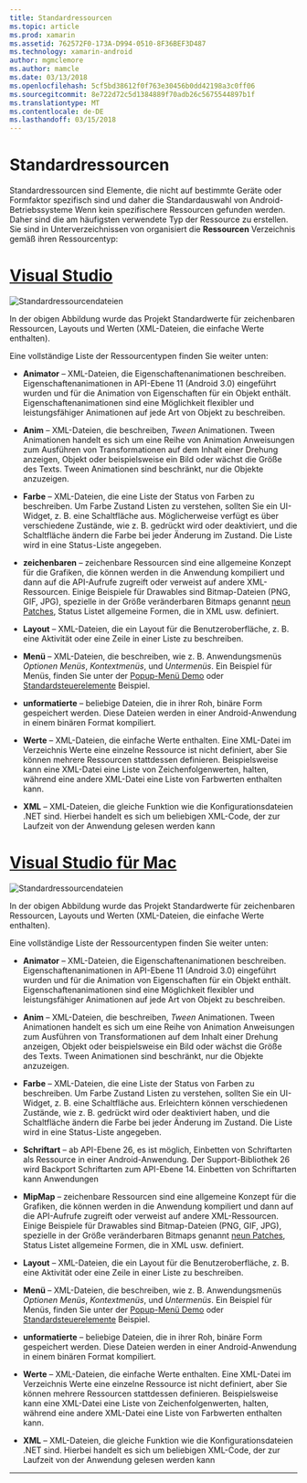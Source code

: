 ```yaml
---
title: Standardressourcen
ms.topic: article
ms.prod: xamarin
ms.assetid: 762572F0-173A-D994-0510-8F36BEF3D487
ms.technology: xamarin-android
author: mgmclemore
ms.author: mamcle
ms.date: 03/13/2018
ms.openlocfilehash: 5cf5bd38612f0f763e30456b0dd42198a3c0ff06
ms.sourcegitcommit: 8e722d72c5d1384889f70adb26c5675544897b1f
ms.translationtype: MT
ms.contentlocale: de-DE
ms.lasthandoff: 03/15/2018
---
```

# <a name="default-resources"></a>Standardressourcen

Standardressourcen sind Elemente, die nicht auf bestimmte Geräte oder Formfaktor spezifisch sind und daher die Standardauswahl von Android-Betriebssysteme Wenn kein spezifischere Ressourcen gefunden werden. Daher sind die am häufigsten verwendete Typ der Ressource zu erstellen. Sie sind in Unterverzeichnissen von organisiert die **Ressourcen** Verzeichnis gemäß ihren Ressourcentyp:

# <a name="visual-studiotabvswin"></a>[Visual Studio](#tab/vswin)

![Standardressourcendateien](default-resources-images/01-resource-files-vs.png)

In der obigen Abbildung wurde das Projekt Standardwerte für zeichenbaren Ressourcen, Layouts und Werten (XML-Dateien, die einfache Werte enthalten).

Eine vollständige Liste der Ressourcentypen finden Sie weiter unten:

-  **Animator** &ndash; XML-Dateien, die Eigenschaftenanimationen beschreiben.
   Eigenschaftenanimationen in API-Ebene 11 (Android 3.0) eingeführt wurden und für die Animation von Eigenschaften für ein Objekt enthält. Eigenschaftenanimationen sind eine Möglichkeit flexibler und leistungsfähiger Animationen auf jede Art von Objekt zu beschreiben.

-  **Anim** &ndash; XML-Dateien, die beschreiben, *Tween* Animationen. Tween Animationen handelt es sich um eine Reihe von Animation Anweisungen zum Ausführen von Transformationen auf dem Inhalt einer Drehung anzeigen, Objekt oder beispielsweise ein Bild oder wächst die Größe des Texts. Tween Animationen sind beschränkt, nur die Objekte anzuzeigen.

-  **Farbe** &ndash; XML-Dateien, die eine Liste der Status von Farben zu beschreiben. Um Farbe Zustand Listen zu verstehen, sollten Sie ein UI-Widget, z. B. eine Schaltfläche aus.
   Möglicherweise verfügt es über verschiedene Zustände, wie z. B. gedrückt wird oder deaktiviert, und die Schaltfläche ändern die Farbe bei jeder Änderung im Zustand. Die Liste wird in eine Status-Liste angegeben.

-  **zeichenbaren** &ndash; zeichenbare Ressourcen sind eine allgemeine Konzept für die Grafiken, die können werden in die Anwendung kompiliert und dann auf die API-Aufrufe zugreift oder verweist auf andere XML-Ressourcen.
   Einige Beispiele für Drawables sind Bitmap-Dateien (PNG, GIF, JPG), spezielle in der Größe veränderbaren Bitmaps genannt [neun Patches](https://developer.android.com/guide/topics/graphics/2d-graphics.html#nine-patch), Status Listet allgemeine Formen, die in XML usw. definiert.
 
-  **Layout** &ndash; XML-Dateien, die ein Layout für die Benutzeroberfläche, z. B. eine Aktivität oder eine Zeile in einer Liste zu beschreiben.

-  **Menü** &ndash; XML-Dateien, die beschreiben, wie z. B. Anwendungsmenüs *Optionen Menüs*, *Kontextmenüs*, und *Untermenüs*. Ein Beispiel für Menüs, finden Sie unter der [Popup-Menü Demo](https://developer.xamarin.com/samples/monodroid/PopupMenuDemo/) oder [Standardsteuerelemente](https://developer.xamarin.com/samples/mobile/StandardControls/) Beispiel.

-  **unformatierte** &ndash; beliebige Dateien, die in ihrer Roh, binäre Form gespeichert werden. Diese Dateien werden in einer Android-Anwendung in einem binären Format kompiliert.

-  **Werte** &ndash; XML-Dateien, die einfache Werte enthalten. Eine XML-Datei im Verzeichnis Werte eine einzelne Ressource ist nicht definiert, aber Sie können mehrere Ressourcen stattdessen definieren. Beispielsweise kann eine XML-Datei eine Liste von Zeichenfolgenwerten, halten, während eine andere XML-Datei eine Liste von Farbwerten enthalten kann.

-  **XML** &ndash; XML-Dateien, die gleiche Funktion wie die Konfigurationsdateien .NET sind. Hierbei handelt es sich um beliebigen XML-Code, der zur Laufzeit von der Anwendung gelesen werden kann


# <a name="visual-studio-for-mactabvsmac"></a>[Visual Studio für Mac](#tab/vsmac)

![Standardressourcendateien](default-resources-images/01-resource-files-xs.png)

In der obigen Abbildung wurde das Projekt Standardwerte für zeichenbaren Ressourcen, Layouts und Werten (XML-Dateien, die einfache Werte enthalten).

Eine vollständige Liste der Ressourcentypen finden Sie weiter unten:

-  **Animator** &ndash; XML-Dateien, die Eigenschaftenanimationen beschreiben.
   Eigenschaftenanimationen in API-Ebene 11 (Android 3.0) eingeführt wurden und für die Animation von Eigenschaften für ein Objekt enthält. Eigenschaftenanimationen sind eine Möglichkeit flexibler und leistungsfähiger Animationen auf jede Art von Objekt zu beschreiben.

-  **Anim** &ndash; XML-Dateien, die beschreiben, *Tween* Animationen. Tween Animationen handelt es sich um eine Reihe von Animation Anweisungen zum Ausführen von Transformationen auf dem Inhalt einer Drehung anzeigen, Objekt oder beispielsweise ein Bild oder wächst die Größe des Texts. Tween Animationen sind beschränkt, nur die Objekte anzuzeigen.

-  **Farbe** &ndash; XML-Dateien, die eine Liste der Status von Farben zu beschreiben. Um Farbe Zustand Listen zu verstehen, sollten Sie ein UI-Widget, z. B. eine Schaltfläche aus.
   Erleichtern können verschiedenen Zustände, wie z. B. gedrückt wird oder deaktiviert haben, und die Schaltfläche ändern die Farbe bei jeder Änderung im Zustand. Die Liste wird in eine Status-Liste angegeben.

-  **Schriftart** &ndash; ab API-Ebene 26, es ist möglich, Einbetten von Schriftarten als Ressource in einer Android-Anwendung. Der Support-Bibliothek 26 wird Backport Schriftarten zum API-Ebene 14. Einbetten von Schriftarten kann Anwendungen

-  **MipMap** &ndash; zeichenbare Ressourcen sind eine allgemeine Konzept für die Grafiken, die können werden in die Anwendung kompiliert und dann auf die API-Aufrufe zugreift oder verweist auf andere XML-Ressourcen.
   Einige Beispiele für Drawables sind Bitmap-Dateien (PNG, GIF, JPG), spezielle in der Größe veränderbaren Bitmaps genannt [neun Patches](https://developer.android.com/guide/topics/graphics/2d-graphics.html#nine-patch), Status Listet allgemeine Formen, die in XML usw. definiert.

-  **Layout** &ndash; XML-Dateien, die ein Layout für die Benutzeroberfläche, z. B. eine Aktivität oder eine Zeile in einer Liste zu beschreiben.

-  **Menü** &ndash; XML-Dateien, die beschreiben, wie z. B. Anwendungsmenüs *Optionen Menüs*, *Kontextmenüs*, und *Untermenüs*. Ein Beispiel für Menüs, finden Sie unter der [Popup-Menü Demo](https://developer.xamarin.com/samples/monodroid/PopupMenuDemo/) oder [Standardsteuerelemente](https://developer.xamarin.com/samples/mobile/StandardControls/) Beispiel.

-  **unformatierte** &ndash; beliebige Dateien, die in ihrer Roh, binäre Form gespeichert werden. Diese Dateien werden in einer Android-Anwendung in einem binären Format kompiliert.

-  **Werte** &ndash; XML-Dateien, die einfache Werte enthalten. Eine XML-Datei im Verzeichnis Werte eine einzelne Ressource ist nicht definiert, aber Sie können mehrere Ressourcen stattdessen definieren. Beispielsweise kann eine XML-Datei eine Liste von Zeichenfolgenwerten, halten, während eine andere XML-Datei eine Liste von Farbwerten enthalten kann.

-  **XML** &ndash; XML-Dateien, die gleiche Funktion wie die Konfigurationsdateien .NET sind. Hierbei handelt es sich um beliebigen XML-Code, der zur Laufzeit von der Anwendung gelesen werden kann

-----
